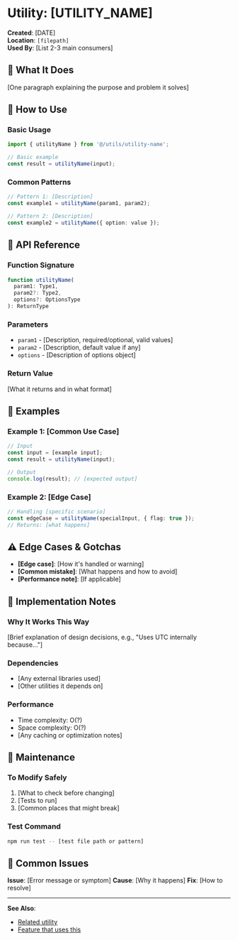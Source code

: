 # Utility: [UTILITY_NAME]

**Created**: [DATE]  
**Location**: `[filepath]`  
**Used By**: [List 2-3 main consumers]

## 🎯 What It Does

[One paragraph explaining the purpose and problem it solves]

## 📖 How to Use

### Basic Usage
```typescript
import { utilityName } from '@/utils/utility-name';

// Basic example
const result = utilityName(input);
```

### Common Patterns
```typescript
// Pattern 1: [Description]
const example1 = utilityName(param1, param2);

// Pattern 2: [Description]
const example2 = utilityName({ option: value });
```

## 📝 API Reference

### Function Signature
```typescript
function utilityName(
  param1: Type1,
  param2?: Type2,
  options?: OptionsType
): ReturnType
```

### Parameters
- `param1` - [Description, required/optional, valid values]
- `param2` - [Description, default value if any]
- `options` - [Description of options object]

### Return Value
[What it returns and in what format]

## 🧪 Examples

### Example 1: [Common Use Case]
```typescript
// Input
const input = [example input];
const result = utilityName(input);

// Output
console.log(result); // [expected output]
```

### Example 2: [Edge Case]
```typescript
// Handling [specific scenario]
const edgeCase = utilityName(specialInput, { flag: true });
// Returns: [what happens]
```

## ⚠️ Edge Cases & Gotchas

- **[Edge case]**: [How it's handled or warning]
- **[Common mistake]**: [What happens and how to avoid]
- **[Performance note]**: [If applicable]

## 🔧 Implementation Notes

### Why It Works This Way
[Brief explanation of design decisions, e.g., "Uses UTC internally because..."]

### Dependencies
- [Any external libraries used]
- [Other utilities it depends on]

### Performance
- Time complexity: O(?)
- Space complexity: O(?)
- [Any caching or optimization notes]

## 🧹 Maintenance

### To Modify Safely
1. [What to check before changing]
2. [Tests to run]
3. [Common places that might break]

### Test Command
```bash
npm run test -- [test file path or pattern]
```

## 🐛 Common Issues

**Issue**: [Error message or symptom]
**Cause**: [Why it happens]
**Fix**: [How to resolve]

---

**See Also**: 
- [Related utility](/docs/utilities/related.md)
- [Feature that uses this](/docs/features/feature.md)